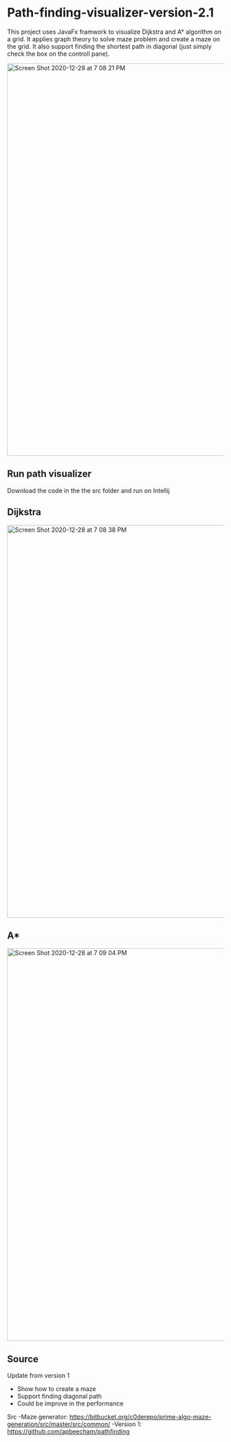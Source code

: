 # Path-finding-visualizer-version-2.1



This project uses JavaFx framwork to visualize Dijkstra and A* algorithm on a grid. It applies graph theory to solve maze problem and create a maze on the grid.
It also support finding the shortest path in diagonal (just simply check the box on the controll pane).


<img width="912" alt="Screen Shot 2020-12-28 at 7 08 21 PM" src="https://user-images.githubusercontent.com/43390744/103251845-36241100-4940-11eb-80e4-3e3f24769fe0.png">


## Run path visualizer

Download the code in the the src folder and run on Intellij 

## Dijkstra

<img width="912" alt="Screen Shot 2020-12-28 at 7 08 38 PM" src="https://user-images.githubusercontent.com/43390744/103251846-37edd480-4940-11eb-9a28-eccac9d6fe73.png">

## A*

<img width="912" alt="Screen Shot 2020-12-28 at 7 09 04 PM" src="https://user-images.githubusercontent.com/43390744/103251841-345a4d80-4940-11eb-8019-9c6dada39101.png">

## Source
Update from version 1 
  - Show how to create a maze
  - Support finding diagonal path
  - Could be improve in the performance

Src
  -Maze generator:
  https://bitbucket.org/c0derepo/prime-algo-maze-generation/src/master/src/common/
  -Version 1:
  https://github.com/apbeecham/pathfinding
